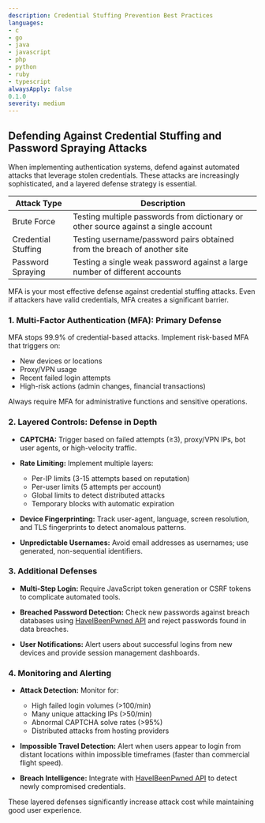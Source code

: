 ```yaml
---
description: Credential Stuffing Prevention Best Practices
languages:
- c
- go
- java
- javascript
- php
- python
- ruby
- typescript
alwaysApply: false
0.1.0
severity: medium
---
```


## Defending Against Credential Stuffing and Password Spraying Attacks

When implementing authentication systems, defend against automated attacks that leverage stolen credentials. These attacks are increasingly sophisticated, and a layered defense strategy is essential.

| Attack Type | Description |
|-------------|-------------|
| Brute Force | Testing multiple passwords from dictionary or other source against a single account |
| Credential Stuffing | Testing username/password pairs obtained from the breach of another site |
| Password Spraying | Testing a single weak password against a large number of different accounts |

MFA is your most effective defense against credential stuffing attacks. Even if attackers have valid credentials, MFA creates a significant barrier.

### 1. Multi-Factor Authentication (MFA): Primary Defense

MFA stops 99.9% of credential-based attacks. Implement risk-based MFA that triggers on:
- New devices or locations
- Proxy/VPN usage
- Recent failed login attempts
- High-risk actions (admin changes, financial transactions)

Always require MFA for administrative functions and sensitive operations.

### 2. Layered Controls: Defense in Depth

* **CAPTCHA:** Trigger based on failed attempts (≥3), proxy/VPN IPs, bot user agents, or high-velocity traffic.

* **Rate Limiting:** Implement multiple layers:
  - Per-IP limits (3-15 attempts based on reputation)
  - Per-user limits (5 attempts per account)
  - Global limits to detect distributed attacks
  - Temporary blocks with automatic expiration

* **Device Fingerprinting:** Track user-agent, language, screen resolution, and TLS fingerprints to detect anomalous patterns.

* **Unpredictable Usernames:** Avoid email addresses as usernames; use generated, non-sequential identifiers.

### 3. Additional Defenses

* **Multi-Step Login:** Require JavaScript token generation or CSRF tokens to complicate automated tools.

* **Breached Password Detection:** Check new passwords against breach databases using [HaveIBeenPwned API](https://haveibeenpwned.com/API/v3) and reject passwords found in data breaches.

* **User Notifications:** Alert users about successful logins from new devices and provide session management dashboards.

### 4. Monitoring and Alerting

* **Attack Detection:** Monitor for:
  - High failed login volumes (>100/min)
  - Many unique attacking IPs (>50/min)
  - Abnormal CAPTCHA solve rates (>95%)
  - Distributed attacks from hosting providers

* **Impossible Travel Detection:** Alert when users appear to login from distant locations within impossible timeframes (faster than commercial flight speed).

* **Breach Intelligence:** Integrate with [HaveIBeenPwned API](https://haveibeenpwned.com/API/v3) to detect newly compromised credentials.

These layered defenses significantly increase attack cost while maintaining good user experience.